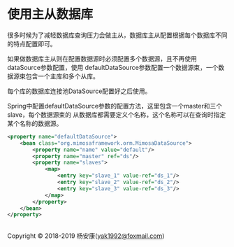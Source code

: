 # 使用主从数据库

很多时候为了减轻数据库查询压力会做主从，数据库主从配置根据每个数据库不同的特点配置即可。

如果做数据库主从则在配置数据源时必须配置多个数据源，且不再使用dataSource参数配置，使用
defaultDataSource参数配置一个数据源束，一个数据源束包含一个主库和多个从库。

每个库的数据库连接池DataSource配置好之后使用。

Spring中配置defaultDataSource参数的配置方法，这里包含一个master和三个slave，每个数据源束的
从数据库都需要定义个名称，这个名称可以在查询时指定某个名称的数据源。

```xml
<property name="defaultDataSource">
    <bean class="org.mimosaframework.orm.MimosaDataSource">
        <property name="name" value="default"/>
        <property name="master" ref="ds"/>
        <property name="slaves">
            <map>
                <entry key="slave_1" value-ref="ds_1"/>
                <entry key="slave_2" value-ref="ds_2"/>
                <entry key="slave_3" value-ref="ds_3"/>
            </map>
        </property>
    </bean>
</property>
```


## 
Copyright © 2018-2019 杨安康(yak1992@foxmail.com)
